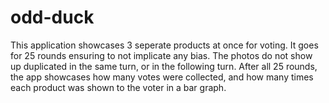 # odd-duck

This application showcases 3 seperate products at once for voting.  It goes for 25 rounds ensuring to not implicate any bias. The photos do not show up duplicated in the same turn, or in the following turn.  After all 25 rounds, the app showcases how many votes were collected, and how many times each product was shown to the voter in a bar graph.

